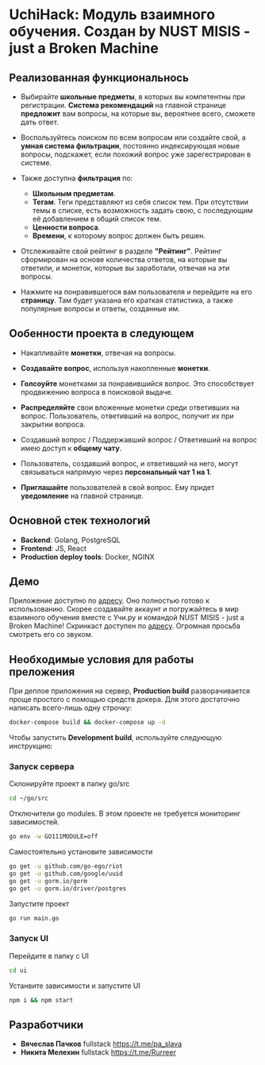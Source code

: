 # UchiHack: Модуль взаимного обучения. Создан by NUST MISIS - just a Broken Machine

## Реализованная функциональнось
- Выбирайте **школьные предметы**, в которых вы компетентны при регистрации. **Система рекомендаций** на главной странице **предложит** вам вопросы, на которые вы, вероятнее всего, сможете дать ответ.  
- Воспользуйтесь поиском по всем вопросам или создайте свой, а **умная система фильтрации**, постоянно индексирующая новые вопросы, подскажет, если похожий вопрос уже зарегестрирован в системе.
- Также доступна **фильтрация** по: 
  - **Школьным предметам**.
  - **Тегам**. Теги представляют из себя список тем. При отсутствии темы в списке, есть возможность задать свою, с последующим её добавлением в общий список тем.
  - **Ценности вопроса**.
  - **Времени**, к которому вопрос должен быть решен.
    
- Отслеживайте свой рейтинг в разделе **"Рейтинг"**. Рейтинг сформирован на основе количества ответов, на которые вы ответили, и монеток, которые вы заработали, отвечая на эти вопросы.
- Нажмите на понравившегося вам пользователя и перейдите на его **страницу**. Там будет указана его краткая статистика, а также популярные вопросы и ответы, созданные им.

## Ообенности проекта в следующем
- Накапливайте **монетки**, отвечая на вопросы.
- **Создавайте вопрос**, используя накопленные **монетки**.
- **Голсоуйте** монетками за понравившийся вопрос. Это способствует продвижению вопроса в поисковой выдаче.
- **Распределяйте** свои вложенные монетки среди ответивших на вопрос. Пользователь, ответивший на вопрос, получит их при закрытии вопроса.

- Создавший вопрос / Поддержавший вопрос / Ответивший на вопрос имею доступ к **общему чату**.
- Пользователь, создавший вопрос, и ответивший на него, могут связываться напрямую через **персональный чат 1 на 1**.

- **Приглашайте** пользователей в свой вопрос. Ему придет **уведомление** на главной странице.

## Основной стек технологий
- **Backend**: Golang, PostgreSQL
- **Frontend**: JS, React
- **Production deploy tools**: Docker, NGINX

## Демо
Приложение доступно по [адресу](http://139.162.131.165).
Оно полностью готово к использованию. Скорее создавайте аккаунт и погружайтесь в мир взаимного обучения вместе с Учи.ру и командой NUST MISIS - just a Broken Machine!
Скринкаст доступен по [адресу](https://drive.google.com/drive/folders/1MFQv6lfrzk3p-6Te6thHR7M_Mf4JkTZN). Огромная просьба смотреть его со звуком.

## Необходимые условия для работы преложения
При деплое приложения на сервер, **Production build** разворачивается проще простого с помощью средств докера. Для этого достаточно написать всего-лишь одну строчку:
```bash
docker-compose build && docker-compose up -d
```
Чтобы запустить **Development build**, используйте следующую инструкцию:
### Запуск сервера
Склонируйте проект в папку go/src
```bash
cd ~/go/src
```
Отключители go modules. В этом проекте не требуется мониторинг зависимостей.
```bash
go env -w GO111MODULE=off
```
Самостоятельно установите зависимости
```bash
go get -u github.com/go-ego/riot
go get -u github.com/google/uuid
go get -u gorm.io/gorm
go get -u gorm.io/driver/postgres
```
Запустите проект
```bash
go run main.go
```

### Запуск UI
Перейдите в папку с UI
```bash
cd ui
```
Устанвите зависимости и запустите UI
```bash
npm i && npm start
```

## Разработчики
- **Вячеслав Пачков** fullstack https://t.me/pa_slava
- **Никита Мелехин** fullstack https://t.me/Rurreer